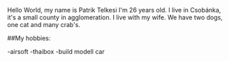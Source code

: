 Hello World, my name is Patrik Telkesi
I'm 26 years old. I live in Csobánka, it's a small county in agglomeration. I live with my wife. We have two dogs, one cat and many crab's.

##My hobbies: 


-airsoft 
-thaibox 
-build modell car